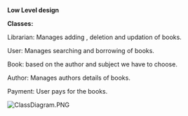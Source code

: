﻿**Low Level design**

**Classes:**

Librarian: Manages adding , deletion and updation of books.

User: Manages searching and borrowing of books.

Book:  based on the author and subject we have to choose.

Author: Manages authors details of books.

Payment: User pays for the books.

![ClassDiagram.PNG](ClassDiagram.PNG)




